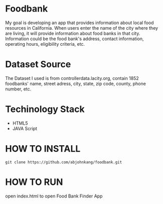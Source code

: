 # Foodbank

My goal is developing an app that provides information about local food resources in California. When users enter the name of the city where they are living, it will provide information about food banks in that city. Information could be the food bank's address, contact information, operating hours, eligibility criteria, etc.

# Dataset Source

The Dataset I used is from controllerdata.lacity.org, contain 1852 foodbanks' name, street adress, city, state, zip code, county, phone number, etc.

# Techinology Stack

- HTML5
- JAVA Script

# HOW TO INSTALL
`git clone https://github.com/abjohnkang/foodbank.git`

# HOW TO RUN
open index.html to open Food Bank Finder App